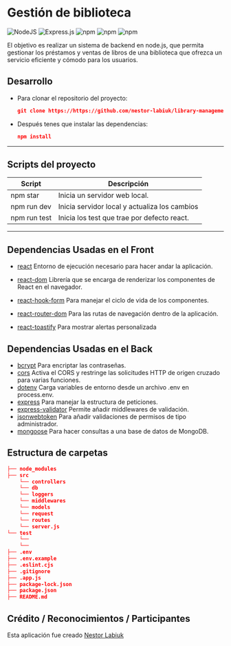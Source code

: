 # Gestión de biblioteca

 ![NodeJS](https://img.shields.io/badge/node.js-6DA55F?style=for-the-badge&logo=node.js&logoColor=white) ![Express.js](https://img.shields.io/badge/express.js-%23404d59.svg?style=for-the-badge&logo=express&logoColor=%2361DAFB) ![npm](https://img.shields.io/badge/npm-888888.svg?style=for-the-badge&logo=npm&logoColor=) ![npm](https://img.shields.io/badge/mongo-444.svg?style=for-the-badge&logo=mongodb&logoColor=) ![npm](https://img.shields.io/badge/mongoose-266?style=for-the-badge&logo=mongoose&logoColor=)

El objetivo es realizar un sistema de backend en node.js, que permita gestionar
los préstamos y ventas de libros de una biblioteca que ofrezca un
servicio eficiente y cómodo para los usuarios.

## Desarrollo

- Para clonar el repositorio del proyecto:

  ```json
  git clone https://https://github.com/nestor-labiuk/library-management.git
  ```

- Después tenes que instalar las dependencias:

  ```json
  npm install 
  ```

---

## Scripts del proyecto

| Script        | Descripción                                         |
| ------------- | --------------------------------------------------- |
| npm star      | Inicia un servidor web local.                       |
| npm run dev   | Inicia servidor local y actualiza los cambios       |
| npm run test  | Inicia los test que trae por defecto react.         |

---

## Dependencias Usadas en el Front

- [react](https://es.react.dev/) Entorno de ejecución necesario para hacer andar la aplicación.

- [react-dom](https://es.legacy.reactjs.org/) Librería que se encarga de renderizar los componentes de React en el
 navegador.

- [react-hook-form](https://react-hook-form.com/) Para manejar el ciclo de vida de los componentes.

- [react-router-dom](https://reactrouter.com/en/main) Para las rutas de navegación dentro de la aplicación.
- [react-toastify](https://www.npmjs.com/package/react-toastify) Para mostrar alertas personalizada

## Dependencias Usadas en el Back

- [bcrypt](https://www.npmjs.com/package/bcrypt) Para encriptar las contraseñas.
- [cors](https://www.npmjs.com/package/cors) Activa el CORS y restringe las solicitudes HTTP de origen cruzado para varias funciones.  
- [dotenv](https://www.npmjs.com/package/dotenv) Carga variables de entorno desde un archivo .env en process.env.
- [express](https://www.npmjs.com/package/express) Para manejar la estructura de peticiones.
- [express-validator](https://www.npmjs.com/package/express-validator) Permite añadir middlewares de validación.
- [jsonwebtoken](https://www.npmjs.com/package/jsonwebtoken) Para añadir validaciones de permisos de tipo administrador.
- [mongoose](https://www.npmjs.com/package/mongoose) Para hacer consultas a una base de datos de MongoDB.

## Estructura de carpetas

``` json
├── node_modules
├── src
    └── controllers
    └── db
    └── loggers
    └── middlewares
    └── models
    └── request
    └── routes
    └── server.js
└── test
    └──
    └──
├── .env     
├── .env.example     
├── .eslint.cjs     
├── .gitignore
├── .app.js
├── package-lock.json
├── package.json
├── README.md
```

## Crédito / Reconocimientos / Participantes

Esta aplicación fue creado [Nestor Labiuk](https://github.com/nestor-labiuk)
